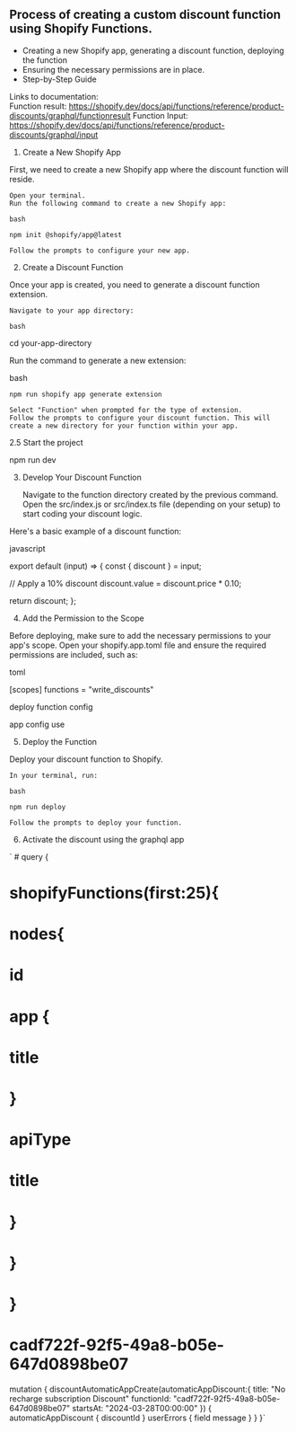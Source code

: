 ## Process of creating a custom discount function using Shopify Functions. 

* Creating a new Shopify app, generating a discount function, deploying the function 
* Ensuring the necessary permissions are in place.
* Step-by-Step Guide

Links to documentation:  
  Function result: https://shopify.dev/docs/api/functions/reference/product-discounts/graphql/functionresult
  Function Input: https://shopify.dev/docs/api/functions/reference/product-discounts/graphql/input


1. Create a New Shopify App

First, we need to create a new Shopify app where the discount function will reside.

    Open your terminal.
    Run the following command to create a new Shopify app:

    bash

    npm init @shopify/app@latest

    Follow the prompts to configure your new app.

2. Create a Discount Function

Once your app is created, you need to generate a discount function extension.

    Navigate to your app directory:

    bash

cd your-app-directory

Run the command to generate a new extension:

bash

    npm run shopify app generate extension

    Select "Function" when prompted for the type of extension.
    Follow the prompts to configure your discount function. This will create a new directory for your function within your app.

2.5 Start the project

   npm run dev

3. Develop Your Discount Function

    Navigate to the function directory created by the previous command.
    Open the src/index.js or src/index.ts file (depending on your setup) to start coding your discount logic.

Here's a basic example of a discount function:

javascript

export default (input) => {
  const { discount } = input;

  // Apply a 10% discount
  discount.value = discount.price * 0.10;

  return discount;
};

4. Add the Permission to the Scope

Before deploying, make sure to add the necessary permissions to your app's scope. Open your shopify.app.toml file and ensure the required permissions are included, such as:

toml

[scopes]
functions = "write_discounts"

deploy function config 

   app config use

5. Deploy the Function

Deploy your discount function to Shopify.

    In your terminal, run:

    bash

    npm run deploy

    Follow the prompts to deploy your function.

6. Activate the discount using the graphql app

 ` # query {
  #   shopifyFunctions(first:25){
  #     nodes{
  #     	id
  #     	app {
  #         title
  #       }
  #     apiType
  #     title
  #   	}
  #   }
  # }
  # cadf722f-92f5-49a8-b05e-647d0898be07
  mutation {
    discountAutomaticAppCreate(automaticAppDiscount:{
      title: "No recharge subscription Discount"
      functionId: "cadf722f-92f5-49a8-b05e-647d0898be07"
      startsAt: "2024-03-28T00:00:00"
    }) {
      automaticAppDiscount {
        discountId
      }
      userErrors {
        field
        message
      }
    }
  }`
